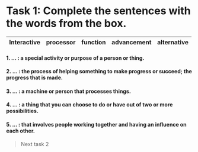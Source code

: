 # Task 1: Complete the sentences with the words from the box.

Interactive   | processor | function | advancement | alternative
:-----------: | :-------: | :-------:| :----------:| :----------:

#### 1. ... : a special activity or purpose of a person or thing.
#### 2. ... : the process of helping something to make progress or succeed; the progress that is made.
#### 3. ... : a machine or person that processes things.
#### 4. ... : a thing that you can choose to do or have out of two or more possibilities.
#### 5. ... : that involves people working together and having an influence on each other.

> Next task 2

